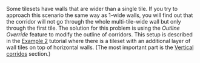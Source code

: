 [//]: # "TODO How to deal with wider walls/doors?"

Some tilesets have walls that are wider than a single tile. If you try to approach this scenario the same way as 1-wide walls, you will find out that the corridor will not go through the whole multi-tile-wide wall but only through the first tile. The solution for this problem is using the *Outline Override* feature to modify the outline of corridors. This setup is described in the [Example 2](../../examples/example-2.md) tutorial where there is a tileset with an additional layer of wall tiles on top of horizontal walls. (The most important part is the [Vertical corridos](../../examples/example-2.md#vertical-corridors) section.)